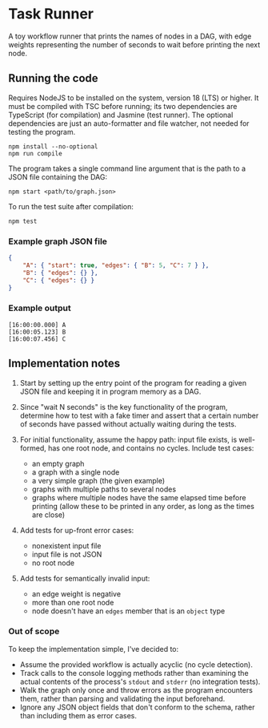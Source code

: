 # Task Runner

A toy workflow runner that prints the names of nodes in a DAG, with edge weights
representing the number of seconds to wait before printing the next node.

## Running the code

Requires NodeJS to be installed on the system, version 18 (LTS) or higher. It
must be compiled with TSC before running; its two dependencies are TypeScript
(for compilation) and Jasmine (test runner). The optional dependencies are just
an auto-formatter and file watcher, not needed for testing the program.

    npm install --no-optional
    npm run compile

The program takes a single command line argument that is the path to a JSON file
containing the DAG:

    npm start <path/to/graph.json>

To run the test suite after compilation:

    npm test

### Example graph JSON file

```json
{
    "A": { "start": true, "edges": { "B": 5, "C": 7 } },
    "B": { "edges": {} },
    "C": { "edges": {} }
}
```

### Example output

    [16:00:00.000] A
    [16:00:05.123] B
    [16:00:07.456] C

## Implementation notes

1. Start by setting up the entry point of the program for reading a given JSON
   file and keeping it in program memory as a DAG.

2. Since "wait N seconds" is the key functionality of the program, determine how
   to test with a fake timer and assert that a certain number of seconds have
   passed without actually waiting during the tests.

3. For initial functionality, assume the happy path: input file exists, is
   well-formed, has one root node, and contains no cycles. Include test cases:

    - an empty graph
    - a graph with a single node
    - a very simple graph (the given example)
    - graphs with multiple paths to several nodes
    - graphs where multiple nodes have the same elapsed time before printing
      (allow these to be printed in any order, as long as the times are close)

4. Add tests for up-front error cases:

    - nonexistent input file
    - input file is not JSON
    - no root node

5. Add tests for semantically invalid input:
    - an edge weight is negative
    - more than one root node
    - node doesn't have an `edges` member that is an `object` type

### Out of scope

To keep the implementation simple, I've decided to:

-   Assume the provided workflow is actually acyclic (no cycle detection).
-   Track calls to the console logging methods rather than examining the actual
    contents of the process's `stdout` and `stderr` (no integration tests).
-   Walk the graph only once and throw errors as the program encounters them,
    rather than parsing and validating the input beforehand.
-   Ignore any JSON object fields that don't conform to the schema, rather than
    including them as error cases.
